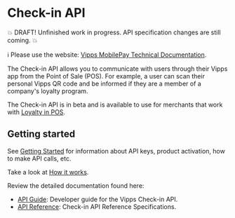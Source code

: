 <!-- START_METADATA
---
title: Introduction to the Check-in API
sidebar_label: Introduction
sidebar_position: 1
hide_table_of_contents: true
description: Use the Check-in API to communicate with users through their Vipps app from the Point of Sale (POS).
pagination_next: null
pagination_prev: null
---
END_METADATA -->

# Check-in API

💥 DRAFT! Unfinished work in progress. API specification changes are still coming. 💥

<!-- START_COMMENT -->

ℹ️ Please use the website:
[Vipps MobilePay Technical Documentation](https://developer.vippsmobilepay.com/docs/APIs/check-in-api).

<!-- END_COMMENT -->

The Check-in API allows you to communicate with users through their Vipps app from the Point of Sale (POS).
For example, a user can scan their personal Vipps QR code and be informed if they are a member of a company's loyalty program.

The Check-in API is in beta and is available to use for merchants that work with [Loyalty in POS](https://developer.vippsmobilepay.com/docs/vipps-solutions/loyalty-in-pos).

## Getting started

See
[Getting Started](https://developer.vippsmobilepay.com/docs/vipps-developers/getting-started)
for information about API keys, product activation, how to make API calls, etc.

Take a look at [How it works](vipps-check-in-api-how-it-works.md).

Review the detailed documentation found here:

* [API Guide](vipps-check-in-api.md): Developer guide for the Vipps Check-in API.
* [API Reference](https://developer.vippsmobilepay.com/api/check-in): Check-in API Reference Specifications.

